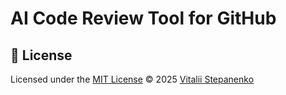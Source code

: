 # AI Code Review Tool for GitHub

## 📝 License

Licensed under the [MIT License](https://github.com/Nayjest/github-ai-code-review/blob/main/LICENSE)
© 2025 [Vitalii Stepanenko](mailto:mail@vitaliy.in)